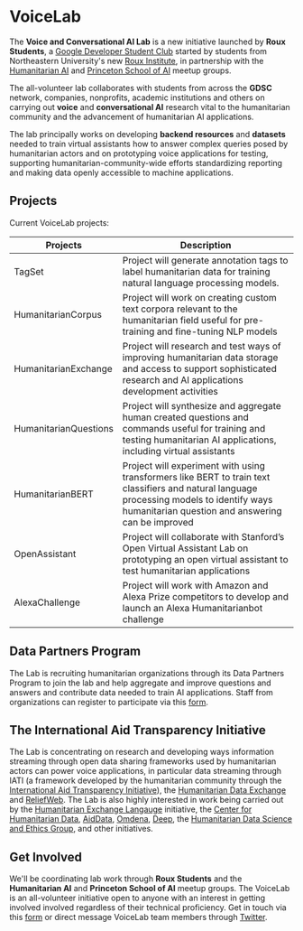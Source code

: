 # VoiceLab

The **Voice and Conversational AI Lab** is a new initiative launched by **Roux Students**, a [Google Developer Student Club](https://gdsc.community.dev/) started by students from Northeastern University's new [Roux Institute](https://roux.northeastern.edu/), in partnership with the [Humanitarian AI](https://humanitarianai.org) and [Princeton School of AI](https://www.meetup.com/Princeton-School-of-AI) meetup groups.

The all-volunteer lab collaborates with students from across the **GDSC** network, companies, nonprofits, academic institutions and others on carrying out **voice** and **conversational AI** research vital to the humanitarian community and the advancement of humanitarian AI applications.

The lab principally works on developing **backend resources** and **datasets** needed to train virtual assistants how to answer complex queries posed by humanitarian actors and on prototyping voice applications for testing, supporting humanitarian-community-wide efforts standardizing reporting and making data openly accessible to machine applications.

## Projects

Current VoiceLab projects:

Projects | Description
---- | ----
TagSet | Project will generate annotation tags to label humanitarian data for training natural language processing models.
HumanitarianCorpus | Project will work on creating custom text corpora relevant to the humanitarian field useful for pre-training and fine-tuning NLP models
HumanitarianExchange | Project will research and test ways of improving humanitarian data storage and access to support sophisticated research and AI applications development activities
HumanitarianQuestions | Project will synthesize and aggregate human created questions and commands useful for training and testing humanitarian AI applications, including virtual assistants
HumanitarianBERT | Project will experiment with using transformers like BERT to train text classifiers and natural language processing models to identify ways humanitarian question and answering can be improved 
OpenAssistant | Project will collaborate with Stanford’s Open Virtual Assistant Lab on prototyping an open virtual assistant to test humanitarian applications
AlexaChallenge | Project will work with Amazon and Alexa Prize competitors to develop and launch an Alexa Humanitarianbot challenge

## Data Partners Program

The Lab is recruiting humanitarian organizations through its Data Partners Program to join the lab and help aggregate and improve questions and answers and contribute data needed to train AI applications. Staff from organizations can register to participate via this [form](https://docs.google.com/forms/d/e/1FAIpQLSctRp_vi-Bf5NepyIL2UvZIWgI6ekwQUa7YDRvfgSTXq3X5rw/viewform?usp=sf_link).

## The International Aid Transparency Initiative

The Lab is concentrating on research and developing ways information streaming through open data sharing frameworks used by humanitarian actors can power voice applications, in particular data streaming through IATI (a framework developed by the humanitarian community through the [International Aid Transparency Initiative](https://iatistandard.org/en/)), the [Humanitarian Data Exchange](https://data.humdata.org/) and [ReliefWeb](https://reliefweb.int/). The Lab is also highly interested in work being carried out by the [Humanitarian Exchange Langauge](https://hxlstandard.org/) initiative, the [Center for Humanitarian Data](https://centre.humdata.org/), [AidData](https://www.aiddata.org/), [Omdena](https://omdena.com/), [Deep](https://thedeep.io/), the [Humanitarian Data Science and Ethics Group](https://www.hum-dseg.org/), and other initiatives. 

## Get Involved

We'll be coordinating lab work through **Roux Students** and the **Humanitarian AI** and **Princeton School of AI** meetup groups. The VoiceLab is an all-volunteer initiative open to anyone with an interest in getting involved involved regardless of their technical proficiency. Get in touch via this [form](https://docs.google.com/forms/d/e/1FAIpQLSe5hMIJYrga7gk3tavB_e81cSabDUHhsWc3wmOBbWwpm1bQ1Q/viewform?usp=sf_link) or direct message VoiceLab team members through [Twitter](https://twitter.com/RouxStudents).
